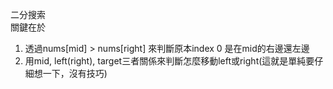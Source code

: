 二分搜索  
關鍵在於  
1. 透過nums[mid] > nums[right] 來判斷原本index 0 是在mid的右邊還左邊
2. 用mid, left(right), target三者關係來判斷怎麼移動left或right(這就是單純要仔細想一下，沒有技巧)